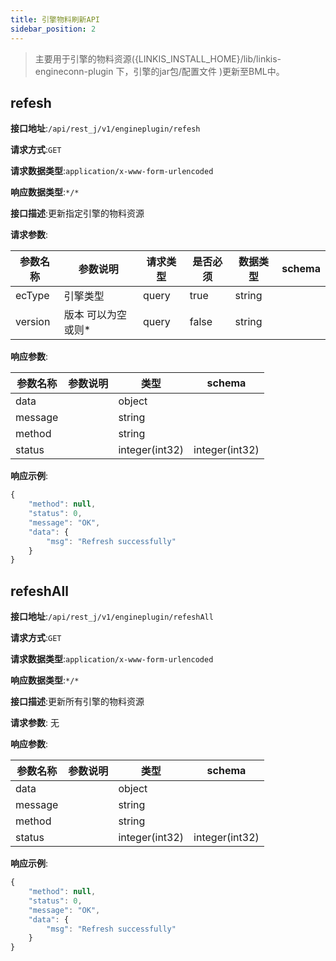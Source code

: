 ```yaml
---
title: 引擎物料刷新API
sidebar_position: 2
--- 
```

>主要用于引擎的物料资源({LINKIS_INSTALL_HOME}/lib/linkis-engineconn-plugin 下，引擎的jar包/配置文件 )更新至BML中。

## refesh

**接口地址**:`/api/rest_j/v1/engineplugin/refesh`

**请求方式**:`GET`

**请求数据类型**:`application/x-www-form-urlencoded`

**响应数据类型**:`*/*`

**接口描述**:更新指定引擎的物料资源

**请求参数**:

| 参数名称 | 参数说明 | 请求类型    | 是否必须 | 数据类型 | schema |
| -------- | -------- | ----- | -------- | -------- | ------ |
|ecType|引擎类型|query|true|string||
|version|版本 可以为空或则*|query|false|string||

**响应参数**:

| 参数名称 | 参数说明 | 类型 | schema |
| -------- | -------- | ----- |----- |
|data||object||
|message||string||
|method||string||
|status||integer(int32)|integer(int32)|

**响应示例**:

```javascript
{
    "method": null,
    "status": 0,
    "message": "OK",
    "data": {
        "msg": "Refresh successfully"
    }
}
```

## refeshAll

**接口地址**:`/api/rest_j/v1/engineplugin/refeshAll`

**请求方式**:`GET`

**请求数据类型**:`application/x-www-form-urlencoded`

**响应数据类型**:`*/*`

**接口描述**:更新所有引擎的物料资源

**请求参数**:
无

**响应参数**:

| 参数名称 | 参数说明 | 类型 | schema |
| -------- | -------- | ----- |----- |
|data||object||
|message||string||
|method||string||
|status||integer(int32)|integer(int32)|

**响应示例**:

```javascript
{
    "method": null,
    "status": 0,
    "message": "OK",
    "data": {
        "msg": "Refresh successfully"
    }
}
```
